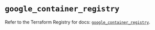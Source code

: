# `google_container_registry`

Refer to the Terraform Registry for docs: [`google_container_registry`](https://registry.terraform.io/providers/hashicorp/google-beta/6.39.0/docs/resources/google_container_registry).
